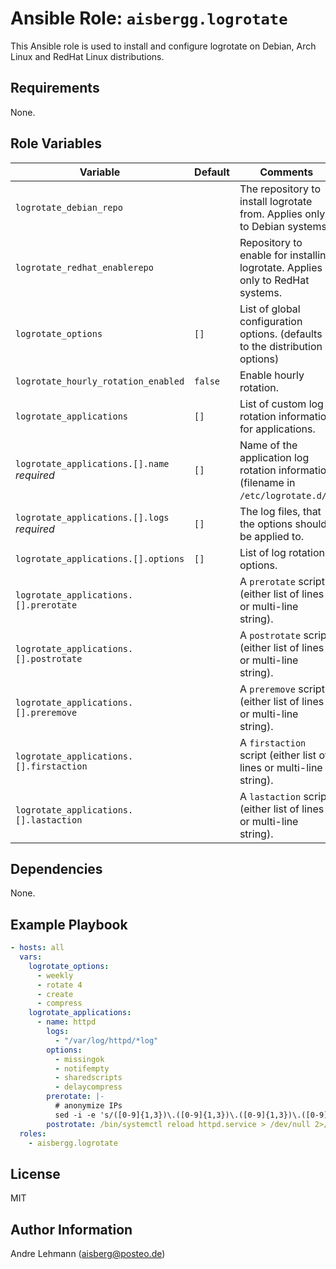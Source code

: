 # Ansible Role: `aisbergg.logrotate`

This Ansible role is used to install and configure logrotate on Debian, Arch Linux and RedHat Linux distributions.

## Requirements

None.

## Role Variables

| Variable |  Default | Comments |
|----------|----------|----------|
| `logrotate_debian_repo` |  | The repository to install logrotate from. Applies only to Debian systems. |
| `logrotate_redhat_enablerepo` |  | Repository to enable for installing logrotate. Applies only to RedHat systems. |
| `logrotate_options` | `[]` | List of global configuration options. (defaults to the distribution options) |
| `logrotate_hourly_rotation_enabled` | `false` | Enable hourly rotation. |
| `logrotate_applications` | `[]` | List of custom log rotation information for applications. |
| `logrotate_applications.[].name`</br>_required_ | `[]` | Name of the application log rotation information (filename in `/etc/logrotate.d/`). |
| `logrotate_applications.[].logs`</br>_required_ | `[]` | The log files, that the options should be applied to. |
| `logrotate_applications.[].options` | `[]` | List of log rotation options. |
| `logrotate_applications.[].prerotate` |  | A `prerotate` script (either list of lines or multi-line string). |
| `logrotate_applications.[].postrotate` |  | A `postrotate` script (either list of lines or multi-line string). |
| `logrotate_applications.[].preremove` |  | A `preremove` script (either list of lines or multi-line string). |
| `logrotate_applications.[].firstaction` |  | A `firstaction` script (either list of lines or multi-line string). |
| `logrotate_applications.[].lastaction` |  | A `lastaction` script (either list of lines or multi-line string). |

## Dependencies

None.

## Example Playbook

```yaml
- hosts: all
  vars:
    logrotate_options:
      - weekly
      - rotate 4
      - create
      - compress
    logrotate_applications:
      - name: httpd
        logs:
          - "/var/log/httpd/*log"
        options:
          - missingok
          - notifempty
          - sharedscripts
          - delaycompress
        prerotate: |-
          # anonymize IPs
          sed -i -e 's/([0-9]{1,3})\.([0-9]{1,3})\.([0-9]{1,3})\.([0-9]{1,3})/\1.\2.XXX.XXX' $1 || true
        postrotate: /bin/systemctl reload httpd.service > /dev/null 2>/dev/null || true
  roles:
    - aisbergg.logrotate
```

## License

MIT

## Author Information

Andre Lehmann (aisberg@posteo.de)
